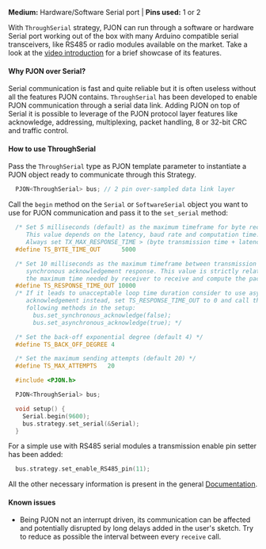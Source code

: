 
**Medium:** Hardware/Software Serial port |
**Pins used:** 1 or 2

With `ThroughSerial` strategy, PJON can run through a software or hardware Serial port working out of the box with many Arduino compatible serial transceivers, like RS485 or radio modules available on the market. Take a look at the [video introduction](https://www.youtube.com/watch?v=H4jUsgvM-lw) for a brief showcase of its features.

#### Why PJON over Serial?
Serial communication is fast and quite reliable but it is often useless without all the features PJON contains. `ThroughSerial` has been developed to enable PJON communication through a serial data link. Adding PJON on top of Serial it is possible to leverage of the PJON protocol layer features like acknowledge, addressing, multiplexing, packet handling, 8 or 32-bit CRC and traffic control.

#### How to use ThroughSerial
Pass the `ThroughSerial` type as PJON template parameter to instantiate a PJON object ready to communicate through this Strategy.
```cpp  
  PJON<ThroughSerial> bus; // 2 pin over-sampled data link layer
```
Call the `begin` method on the `Serial` or `SoftwareSerial`  object you want to use for PJON communication and pass it to the `set_serial` method:
```cpp  
  /* Set 5 milliseconds (default) as the maximum timeframe for byte reception.
     This value depends on the latency, baud rate and computation time.
     Always set TX_MAX_RESPONSE_TIME > (byte transmission time + latency) */
  #define TS_BYTE_TIME_OUT      5000

  /* Set 10 milliseconds as the maximum timeframe between transmission and
     synchronous acknowledgement response. This value is strictly related to
     the maximum time needed by receiver to receive and compute the packet. */
  #define TS_RESPONSE_TIME_OUT 10000
  /* If it leads to unacceptable loop time duration consider to use asynchronous
     acknowledgement instead, set TS_RESPONSE_TIME_OUT to 0 and call the
     following methods in the setup:
       bus.set_synchronous_acknowledge(false);
       bus.set_asynchronous_acknowledge(true); */

  /* Set the back-off exponential degree (default 4) */
  #define TS_BACK_OFF_DEGREE 4

  /* Set the maximum sending attempts (default 20) */
  #define TS_MAX_ATTEMPTS   20

  #include <PJON.h>

  PJON<ThroughSerial> bus;

  void setup() {
    Serial.begin(9600);
    bus.strategy.set_serial(&Serial);
  }
```
For a simple use with RS485 serial modules a transmission enable pin setter has been added:
```cpp  
  bus.strategy.set_enable_RS485_pin(11);
```

All the other necessary information is present in the general [Documentation](/documentation).

#### Known issues
- Being PJON not an interrupt driven, its communication can be affected and potentially disrupted by long delays added in the user's sketch. Try to reduce as possible the interval between every `receive` call.
